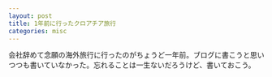 ```yaml
---
layout: post
title: 1年前に行ったクロアチア旅行
categories: misc
---
```

会社辞めて念願の海外旅行に行ったのがちょうど一年前。ブログに書こうと思いつつも書いていなかった。忘れることは一生ないだろうけど、書いておこう。


